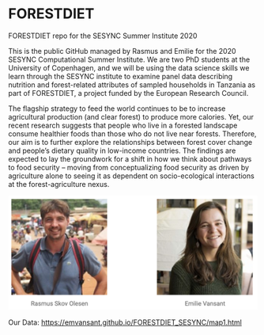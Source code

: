 # FORESTDIET
FORESTDIET repo for the SESYNC Summer Institute 2020

This is the public GitHub managed by Rasmus and Emilie for the 2020 SESYNC Computational Summer Institute. We are two PhD students at the University of Copenhagen, and we will be using the data science skills we learn through the SESYNC institute to examine panel data describing nutrition and forest-related attributes of sampled households in Tanzania as part of FORESTDIET, a project funded by the European Research Council.

The flagship strategy to feed the world continues to be to increase agricultural production (and clear forest) to produce more calories. Yet, our recent research suggests that people who live in a forested landscape consume healthier foods than those who do not live near forests. Therefore, our aim is to further explore the relationships between forest cover change and people’s dietary quality in low-income countries. The findings are expected to lay the groundwork for a shift in how we think about pathways to food security – moving from conceptualizing food security as driven by agriculture alone to seeing it as dependent on socio-ecological interactions at the forest-agriculture nexus.

![the team](team.png)

Our Data:
https://emvansant.github.io/FORESTDIET_SESYNC/map1.html






